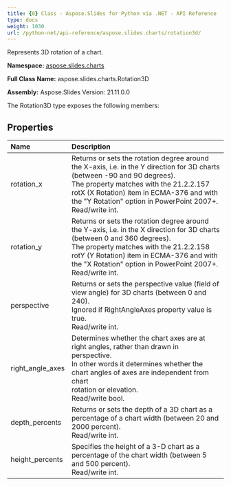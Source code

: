 ```yaml
---
title: {0} Class - Aspose.Slides for Python via .NET - API Reference
type: docs
weight: 1030
url: /python-net/api-reference/aspose.slides.charts/rotation3d/
---
```


Represents 3D rotation of a chart.

**Namespace:** [aspose.slides.charts](/python-net/api-reference/aspose.slides.charts/)

**Full Class Name:** aspose.slides.charts.Rotation3D

**Assembly:**  Aspose.Slides Version: 21.11.0.0

The Rotation3D type exposes the following members:
## **Properties**
|**Name**|**Description**|
| :- | :- |
|rotation_x|Returns or sets the rotation degree around the X-axis, i.e. in the Y direction for 3D charts (between -90 and 90 degrees).<br/>            The property matches with the 21.2.2.157 rotX (X Rotation) item in ECMA-376 and with the "Y Rotation" option in PowerPoint 2007+.<br/>            Read/write int.|
|rotation_y|Returns or sets the rotation degree around the Y-axis, i.e. in the X direction for 3D charts (between 0 and 360 degrees).<br/>            The property matches with the 21.2.2.158 rotY (Y Rotation) item in ECMA-376 and with the "X Rotation" option in PowerPoint 2007+.<br/>            Read/write int.|
|perspective|Returns or sets the perspective value (field of view angle) for 3D charts (between 0 and 240).<br/>            Ignored if RightAngleAxes property value is true.<br/>            Read/write int.|
|right_angle_axes|Determines whether the chart axes are at right angles, rather than drawn in perspective.<br/>            In other words it determines whether the chart angles of axes are independent from chart <br/>            rotation or elevation.<br/>            Read/write bool.|
|depth_percents|Returns or sets the depth of a 3D chart as a percentage of a chart width (between 20 and 2000 percent).<br/>            Read/write int.|
|height_percents|Specifies the height of a 3-D chart as a percentage of the chart width (between 5 and 500 percent).<br/>            Read/write int.|
